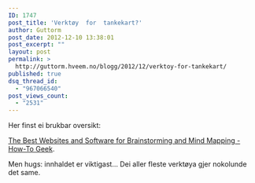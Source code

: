 ```yaml
---
ID: 1747
post_title: 'Verktøy  for  tankekart?'
author: Guttorm
post_date: 2012-12-10 13:38:01
post_excerpt: ""
layout: post
permalink: >
  http://guttorm.hveem.no/blogg/2012/12/verktoy-for-tankekart/
published: true
dsq_thread_id:
  - "967066540"
post_views_count:
  - "2531"
---
```

Her finst ei brukbar oversikt:

<a href="http://www.howtogeek.com/128753/the-best-websites-and-software-for-brainstorming-and-mind-mapping/">The Best Websites and Software for Brainstorming and Mind Mapping - How-To Geek</a>.

Men hugs: innhaldet er viktigast... Dei aller fleste verktøya gjer nokolunde det same.